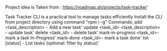 Project idea is Taken from : https://roadmap.sh/projects/task-tracker'

Task Tracker CLI is a practical tool to manage tasks efficiently
Install the CLI from project directory using command "npm i -g"
Commands:
     add <task_description> - Add a new task'
     update <task_id> <task_description> - update task'
     delete <task_id> - delete task'
     mark-in-progress <task_id>- mark a task In-Progress'
     mark-done <task_id>- mark a task done'
     list [status] - List tasks (optional: filter by status)'
